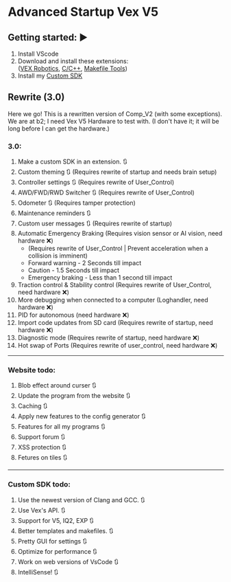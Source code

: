 <h1 id="advanced-startup-vex-v5">Advanced Startup Vex V5</h1>
<h2 id="getting-started-">Getting started: ▶️</h2>
<ol>
<li>Install VScode</li>
<li>Download and install these extensions:<br>(<a href="https://marketplace.visualstudio.com/items?itemName=VEXRobotics.vexcode">VEX Robotics</a>, <a href="https://marketplace.visualstudio.com/items?itemName=ms-vscode.cpptools">C/C++</a>, <a href="https://marketplace.visualstudio.com/items?itemName=ms-vscode.makefile-tools">Makefile Tools</a>)  </li>
<li>Install my <a href="https://github.com/RanchoDVT/Vex-SDK">Custom SDK</a></li>
</ol>
<h2 id="rewrite-3-0-">Rewrite (3.0)</h2>
<p>Here we go! This is a rewritten version of Comp_V2 (with some exceptions).<br>We are at b2; I need Vex V5 Hardware to test with. (I don&#39;t have it; it will be long before I can get the hardware.)</p>
<h3 id="3-0">3.0:</h3>
<ol>
<li>Make a custom SDK in an extension. 🔃</li>
<li>Custom theming 🔃 (Requires rewrite of startup and needs brain setup)</li>
<li>Controller settings 🔃 (Requires rewrite of User_Control)</li>
<li>AWD/FWD/RWD Switcher 🔃 (Requires rewrite of User_Control)</li>
<li>Odometer 🔃 (Requires tamper protection)</li>
<li>Maintenance reminders 🔃</li>
<li>Custom user messages 🔃 (Requires rewrite of startup)</li>
<li>Automatic Emergency Braking (Requires vision sensor or AI vision, need hardware ❌)<ul>
<li>(Requires rewrite of User_Control | Prevent acceleration when a collision is imminent)</li>
<li>Forward warning - 2 Seconds till impact</li>
<li>Caution - 1.5 Seconds till impact</li>
<li>Emergency braking - Less than 1 second till impact</li>
</ul>
</li>
<li>Traction control &amp; Stability control (Requires rewrite of User_Control, need hardware ❌)</li>
<li>More debugging when connected to a computer (Loghandler, need hardware ❌) </li>
<li>PID for autonomous (need hardware ❌)</li>
<li>Import code updates from SD card (Requires rewrite of startup, need hardware ❌) </li>
<li>Diagnostic mode (Requires rewrite of startup, need hardware ❌) </li>
<li>Hot swap of Ports (Requires rewrite of user_control, need hardware ❌) </li>
</ol>
<hr>
<h3 id="website-todo-">Website todo:</h3>
<ol>
<li>Blob effect around curser 🔃</li>
<li>Update the program from the website 🔃</li>
<li>Caching 🔃</li>
<li>Apply new features to the config generator 🔃</li>
<li>Features for all my programs 🔃</li>
<li>Support forum 🔃</li>
<li>XSS protection 🔃</li>
<li>Fetures on tiles 🔃</li>
</ol>
<hr>
<h3 id="custom-sdk-todo-">Custom SDK todo:</h3>
<ol>
<li>Use the newest version of Clang and GCC. 🔃</li>
<li>Use Vex&#39;s API. 🔃</li>
<li>Support for V5, IQ2, EXP 🔃</li>
<li>Better templates and makefiles. 🔃</li>
<li>Pretty GUI for settings 🔃</li>
<li>Optimize for performance 🔃</li>
<li>Work on web versions of VsCode 🔃</li>
<li>IntelliSense! 🔃</li>
</ol>

